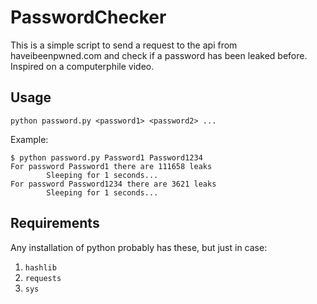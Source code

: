 # PasswordChecker

This is a simple script to send a request to the api from haveibeenpwned.com and check if a password has been leaked before. Inspired on a computerphile video.

## Usage

`python password.py <password1> <password2> ...`

Example:

```
$ python password.py Password1 Password1234
For password Password1 there are 111658 leaks
        Sleeping for 1 seconds...
For password Password1234 there are 3621 leaks
        Sleeping for 1 seconds...
```

## Requirements

Any installation of python probably has these, but just in case:

1. `hashlib`
2. `requests`
3. `sys`
